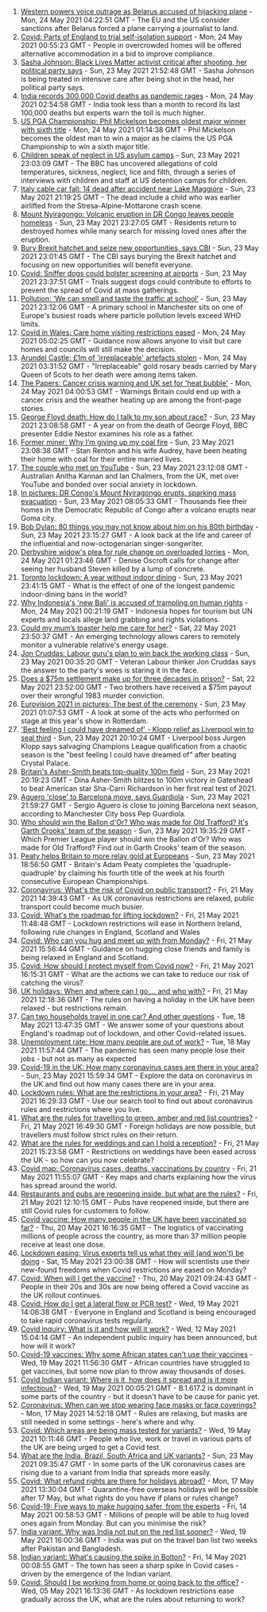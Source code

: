 1. [Western powers voice outrage as Belarus accused of hijacking plane](https://www.bbc.co.uk/news/world-europe-57224452) - Mon, 24 May 2021 04:22:51 GMT - The EU and the US consider sanctions after Belarus forced a plane carrying a journalist to land.
2. [Covid: Parts of England to trial self-isolation support](https://www.bbc.co.uk/news/uk-57221740) - Mon, 24 May 2021 00:55:23 GMT - People in overcrowded homes will be offered alternative accommodation in a bid to improve compliance.
3. [Sasha Johnson: Black Lives Matter activist critical after shooting, her political party says](https://www.bbc.co.uk/news/uk-england-57223755) - Sun, 23 May 2021 21:52:48 GMT - Sasha Johnson is being treated in intensive care after being shot in the head, her political party says.
4. [India records 300,000 Covid deaths as pandemic rages](https://www.bbc.co.uk/news/world-asia-57224565) - Mon, 24 May 2021 02:54:58 GMT - India took less than a month to record its last 100,000 deaths but experts warn the toll is much higher.
5. [US PGA Championship: Phil Mickelson becomes oldest major winner with sixth title](https://www.bbc.co.uk/sport/golf/57224082) - Mon, 24 May 2021 01:14:38 GMT - Phil Mickelson becomes the oldest man to win a major as he claims the US PGA Championship to win a sixth major title.
6. [Children speak of neglect in US asylum camps](https://www.bbc.co.uk/news/world-us-canada-57149721) - Sun, 23 May 2021 23:03:09 GMT - The BBC has uncovered allegations of cold temperatures, sickness, neglect, lice and filth, through a series of interviews with children and staff at US detention camps for children.
7. [Italy cable car fall: 14 dead after accident near Lake Maggiore](https://www.bbc.co.uk/news/world-europe-57219737) - Sun, 23 May 2021 21:19:25 GMT - The dead include a child who was earlier airlifted from the Stresa-Alpine-Mottarone crash scene.
8. [Mount Nyiragongo: Volcanic eruption in DR Congo leaves people homeless](https://www.bbc.co.uk/news/world-africa-57217326) - Sun, 23 May 2021 23:27:05 GMT - Residents return to destroyed homes while many search for missing loved ones after the eruption.
9. [Bury Brexit hatchet and seize new opportunities, says CBI](https://www.bbc.co.uk/news/business-57221957) - Sun, 23 May 2021 23:01:45 GMT - The CBI says burying the Brexit hatchet and focusing on new opportunities will benefit everyone.
10. [Covid: Sniffer dogs could bolster screening at airports](https://www.bbc.co.uk/news/health-57200863) - Sun, 23 May 2021 23:37:51 GMT - Trials suggest dogs could contribute to efforts to prevent the spread of Covid at mass gatherings.
11. [Pollution: ‘We can smell and taste the traffic at school'](https://www.bbc.co.uk/news/uk-57203122) - Sun, 23 May 2021 23:12:06 GMT - A primary school in Manchester sits on one of Europe's busiest roads where particle pollution levels exceed WHO limits.
12. [Covid in Wales: Care home visiting restrictions eased](https://www.bbc.co.uk/news/uk-wales-57217470) - Mon, 24 May 2021 05:02:25 GMT - Guidance now allows anyone to visit but care homes and councils will still make the decision.
13. [Arundel Castle: £1m of 'irreplaceable' artefacts stolen](https://www.bbc.co.uk/news/uk-57224777) - Mon, 24 May 2021 03:31:52 GMT - "Irreplaceable" gold rosary beads carried by Mary Queen of Scots to her death were among items taken.
14. [The Papers: Cancer crisis warning and UK set for 'heat bubble'](https://www.bbc.co.uk/news/blogs-the-papers-57223902) - Mon, 24 May 2021 04:00:53 GMT - Warnings Britain could end up with a cancer crisis and the weather heating up are among the front-page stories.
15. [George Floyd death: How do I talk to my son about race?](https://www.bbc.co.uk/news/world-us-canada-57205016) - Sun, 23 May 2021 23:08:58 GMT - A year on from the death of George Floyd, BBC presenter Eddie Nestor examines his role as a father.
16. [Former miner: Why I’m giving up my coal fire](https://www.bbc.co.uk/news/uk-england-57204325) - Sun, 23 May 2021 23:08:38 GMT - Stan Renton and his wife Audrey, have been heating their home with coal for their entire married lives.
17. [The couple who met on YouTube](https://www.bbc.co.uk/news/world-57204695) - Sun, 23 May 2021 23:12:08 GMT - Australian Anitha Kannan and Ian Chalmers, from the UK, met over YouTube and bonded over social anxiety in lockdown.
18. [In pictures: DR Congo's Mount Nyiragongo erupts, sparking mass evacuation](https://www.bbc.co.uk/news/world-africa-57217598) - Sun, 23 May 2021 08:05:33 GMT - Thousands flee their homes in the Democratic Republic of Congo after a volcano erupts near Goma city.
19. [Bob Dylan: 80 things you may not know about him on his 80th birthday](https://www.bbc.co.uk/news/entertainment-arts-56716269) - Sun, 23 May 2021 23:15:27 GMT - A look back at the life and career of the influential and now-octogenarian singer-songwriter.
20. [Derbyshire widow's plea for rule change on overloaded lorries](https://www.bbc.co.uk/news/uk-england-derbyshire-57057482) - Mon, 24 May 2021 01:23:46 GMT - Denise Oscroft calls for change after seeing her husband Steven killed by a lump of concrete.
21. [Toronto lockdown: A year without indoor dining](https://www.bbc.co.uk/news/world-us-canada-57079577) - Sun, 23 May 2021 23:41:15 GMT - What is the effect of one of the longest pandemic indoor-dining bans in the world?
22. [Why Indonesia's 'new Bali' is accused of trampling on human rights](https://www.bbc.co.uk/news/world-asia-56660294) - Mon, 24 May 2021 00:21:19 GMT - Indonesia hopes for tourism but UN experts and locals allege land grabbing and rights violations.
23. [Could my mum’s toaster help me care for her?](https://www.bbc.co.uk/news/stories-57009375) - Sat, 22 May 2021 23:50:37 GMT - An emerging technology allows carers to remotely monitor a vulnerable relative's energy usage.
24. [Jon Cruddas: Labour guru's plan to win back the working class](https://www.bbc.co.uk/news/uk-politics-57204335) - Sun, 23 May 2021 00:35:20 GMT - Veteran Labour thinker Jon Cruddas says the answer to the party's woes is staring it in the face.
25. [Does a $75m settlement make up for three decades in prison?](https://www.bbc.co.uk/news/world-us-canada-57152860) - Sat, 22 May 2021 23:52:00 GMT - Two brothers have received a $75m payout over their wrongful 1983 murder conviction.
26. [Eurovision 2021 in pictures: The best of the ceremony](https://www.bbc.co.uk/news/entertainment-arts-57216194) - Sun, 23 May 2021 01:07:53 GMT - A look at some of the acts who performed on stage at this year's show in Rotterdam.
27. ['Best feeling I could have dreamed of' - Klopp relief as Liverpool win to seal third](https://www.bbc.co.uk/sport/football/57132111) - Sun, 23 May 2021 20:10:24 GMT - Liverpool boss Jurgen Klopp says salvaging Champions League qualification from a chaotic season is the "best feeling I could have dreamed of" after beating Crystal Palace.
28. [Britain's Asher-Smith beats top-quality 100m field](https://www.bbc.co.uk/sport/athletics/57222931) - Sun, 23 May 2021 20:19:23 GMT - Dina Asher-Smith blitzes to 100m victory in Gateshead to beat American star Sha-Carri Richardson in her first real test of 2021.
29. [Aguero 'close' to Barcelona move, says Guardiola](https://www.bbc.co.uk/sport/football/57222913) - Sun, 23 May 2021 21:59:27 GMT - Sergio Aguero is close to joining Barcelona next season, according to Manchester City boss Pep Guardiola.
30. [Who should win the Ballon d'Or? Who was made for Old Trafford? It's Garth Crooks' team of the season](https://www.bbc.co.uk/sport/football/57200784) - Sun, 23 May 2021 19:35:29 GMT - Which Premier League player should win the Ballon d'Or? Who was made for Old Trafford? Find out in Garth Crooks' team of the season.
31. [Peaty helps Britain to more relay gold at Europeans](https://www.bbc.co.uk/sport/swimming/57222492) - Sun, 23 May 2021 18:56:50 GMT - Britain's Adam Peaty completes the 'quadruple-quadruple' by claiming his fourth title of the week at his fourth consecutive European Championships.
32. [Coronavirus: What's the risk of Covid on public transport?](https://www.bbc.co.uk/news/health-51736185) - Fri, 21 May 2021 14:39:43 GMT - As UK coronavirus restrictions are relaxed, public transport could become much busier.
33. [Covid: What's the roadmap for lifting lockdown?](https://www.bbc.co.uk/news/explainers-52530518) - Fri, 21 May 2021 11:48:48 GMT - Lockdown restrictions will ease in Northern Ireland, following rule changes in England, Scotland and Wales
34. [Covid: Who can you hug and meet up with from Monday?](https://www.bbc.co.uk/news/uk-51506729) - Fri, 21 May 2021 15:56:44 GMT - Guidance on hugging close friends and family is being relaxed in England and Scotland.
35. [Covid: How should I protect myself from Covid now?](https://www.bbc.co.uk/news/health-57087517) - Fri, 21 May 2021 16:15:31 GMT - What are the actions we can take to reduce our risk of catching the virus?
36. [UK holidays: When and where can I go.... and who with?](https://www.bbc.co.uk/news/explainers-52646738) - Fri, 21 May 2021 12:18:36 GMT - The rules on having a holiday in the UK have been relaxed - but restrictions remain.
37. [Can two households travel in one car? And other questions](https://www.bbc.co.uk/news/world-asia-china-51176409) - Tue, 18 May 2021 13:47:35 GMT - We answer some of your questions about England's roadmap out of lockdown, and other Covid-related issues.
38. [Unemployment rate: How many people are out of work?](https://www.bbc.co.uk/news/business-52660591) - Tue, 18 May 2021 11:57:44 GMT - The pandemic has seen many people lose their jobs - but not as many as expected
39. [Covid-19 in the UK: How many coronavirus cases are there in your area?](https://www.bbc.co.uk/news/uk-51768274) - Sun, 23 May 2021 15:59:34 GMT - Explore the data on coronavirus in the UK and find out how many cases there are in your area.
40. [Lockdown rules: What are the restrictions in your area?](https://www.bbc.co.uk/news/uk-54373904) - Fri, 21 May 2021 16:29:33 GMT - Use our search tool to find out about coronavirus rules and restrictions where you live.
41. [What are the rules for travelling to green, amber and red list countries?](https://www.bbc.co.uk/news/explainers-52544307) - Fri, 21 May 2021 16:49:30 GMT - Foreign holidays are now possible, but travellers must follow strict rules on their return.
42. [What are the rules for weddings and can I hold a reception?](https://www.bbc.co.uk/news/explainers-52811509) - Fri, 21 May 2021 15:23:58 GMT - Restrictions on weddings have been eased across the UK - so how can you now celebrate?
43. [Covid map: Coronavirus cases, deaths, vaccinations by country](https://www.bbc.co.uk/news/world-51235105) - Fri, 21 May 2021 11:55:07 GMT - Key maps and charts explaining how the virus has spread around the world.
44. [Restaurants and pubs are reopening inside, but what are the rules?](https://www.bbc.co.uk/news/business-52977388) - Fri, 21 May 2021 12:10:15 GMT - Pubs have reopened inside, but there are still Covid rules for customers to follow.
45. [Covid vaccine: How many people in the UK have been vaccinated so far?](https://www.bbc.co.uk/news/health-55274833) - Thu, 20 May 2021 16:16:35 GMT - The logistics of vaccinating millions of people across the country, as more than 37 million people receive at least one dose.
46. [Lockdown easing: Virus experts tell us what they will (and won't) be doing](https://www.bbc.co.uk/news/uk-57069293) - Sat, 15 May 2021 23:00:38 GMT - How will scientists use their new-found freedoms when Covid restrictions are eased on Monday?
47. [Covid: When will I get the vaccine?](https://www.bbc.co.uk/news/health-55045639) - Thu, 20 May 2021 09:24:43 GMT - People in their 20s and 30s are now being offered a Covid vaccine as the UK rollout continues.
48. [Covid: How do I get a lateral flow or PCR test?](https://www.bbc.co.uk/news/health-51943612) - Wed, 19 May 2021 14:06:38 GMT - Everyone in England and Scotland is being encouraged to take rapid coronavirus tests regularly.
49. [Covid inquiry: What is it and how will it work?](https://www.bbc.co.uk/news/explainers-57085964) - Wed, 12 May 2021 15:04:14 GMT - An independent public inquiry has been announced, but how will it work?
50. [Covid-19 vaccines: Why some African states can't use their vaccines](https://www.bbc.co.uk/news/56940657) - Wed, 19 May 2021 11:56:30 GMT - African countries have struggled to get vaccines, but some now plan to throw away thousands of doses.
51. [Covid Indian variant: Where is it, how does it spread and is it more infectious?](https://www.bbc.co.uk/news/health-57157496) - Wed, 19 May 2021 00:05:21 GMT - B.1.617.2 is dominant in some parts of the country - but it doesn't have to be cause for panic yet.
52. [Coronavirus: When can we stop wearing face masks or face coverings?](https://www.bbc.co.uk/news/health-51205344) - Mon, 17 May 2021 14:52:18 GMT - Rules are relaxing, but masks are still needed in some settings - here's where and why.
53. [Covid: Which areas are being mass tested for variants?](https://www.bbc.co.uk/news/explainers-54872039) - Wed, 19 May 2021 10:11:46 GMT - People who live, work or travel in various parts of the UK are being urged to get a Covid test.
54. [What are the India, Brazil, South Africa and UK variants?](https://www.bbc.co.uk/news/health-55659820) - Sun, 23 May 2021 09:35:47 GMT - In some parts of the UK coronavirus cases are rising due to a variant from India that spreads more easily.
55. [Covid: What refund rights are there for holidays abroad?](https://www.bbc.co.uk/news/business-51615412) - Mon, 17 May 2021 13:30:04 GMT - Quarantine-free overseas holidays will be possible after 17 May, but what rights do you have if plans or rules change?
56. [Covid-19: Five ways to make hugging safer, from the experts](https://www.bbc.co.uk/news/uk-57083571) - Fri, 14 May 2021 00:58:53 GMT - Millions of people will be able to hug loved ones again from Monday. But can you minimise the risk?
57. [India variant: Why was India not put on the red list sooner?](https://www.bbc.co.uk/news/56801288) - Wed, 19 May 2021 16:00:36 GMT - India was put on the travel ban list two weeks after Pakistan and Bangladesh.
58. [Indian variant: What's causing the spike in Bolton?](https://www.bbc.co.uk/news/health-57094274) - Fri, 14 May 2021 00:08:55 GMT - The town has seen a sharp spike in Covid cases - driven by the emergence of the Indian variant.
59. [Covid: Should I be working from home or going back to the office?](https://www.bbc.co.uk/news/business-52567567) - Wed, 05 May 2021 16:13:36 GMT - As lockdown restrictions ease gradually across the UK, what are the rules about returning to work?
